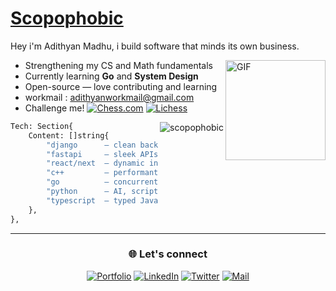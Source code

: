 
# [Scopophobic](https://scopophobic.vercel.app/)
Hey i'm Adithyan Madhu, i build software that minds its own business.

<img align="right" alt="GIF" height="160px" src="https://media.giphy.com/media/du3J3cXyzhj75IOgvA/giphy.gif" />


<!-- ## Computer Science Undergrad 👨🏽‍🎓

- 🧠 Strengthening my CS and Math fundamentals
- 🔭 Currently learning **Go** and **System Design**
- 📚 Fan of open-source — love contributing and learning
- 💪🏼 Goal: Learn and Explore.
- ♛ Challenge me! [Chess.com](https://www.chess.com/member/adithyanmadhu) [lichess.org](https://lichess.org/@/ScopoPhobic123)
- 🎧 music and coffee ☕️
<img align="right" src="https://komarev.com/ghpvc/?username=scopophobic&label=Profile%20views&color=0e75b6&style=flat" alt="scopophobic" />
-->

- Strengthening my CS and Math fundamentals
- Currently learning **Go** and **System Design**
- Open-source — love contributing and learning
- workmail : [adithyanworkmail@gmail.com](mailto:adithyanworkmail@gmail.com)
- Challenge me!  &#8203;[![Chess.com](https://img.shields.io/badge/Chess.com-000?style=flat&logo=chess&logoColor=white)](https://www.chess.com/member/adithyanmadhu)  &#8203;[![Lichess](https://img.shields.io/badge/Lichess-000?style=flat&logo=lichess&logoColor=white)](https://lichess.org/@/ScopoPhobic123)
<img align="right" src="https://komarev.com/ghpvc/?username=scopophobic&label=Profile%20views&color=0e75b6&style=flat" alt="scopophobic" /> 


```python
Tech: Section{
	Content: []string{
		"django      — clean backend lines",
		"fastapi     — sleek APIs and async",
		"react/next  — dynamic interfaces",
		"c++         — performant systems",
		"go          — concurrent, scalable services",
		"python      — AI, scripting, glue code",
		"typescript  — typed JavaScript, also i hate JS",
	},
},
```
<!--
```bash
alias focus='clear && code'
```

```text
code. coffee. walk. repeat.
```

```md
<details>
<summary>the subtle stuff</summary>
I like when interfaces are quiet.
</details>
```
-->
<!--
---

<img align="right" alt="GIF" height="170px" src="https://media.giphy.com/media/J5B1Y8QZnzXXbLQIBu/giphy.gif" />

### Music and Coffee ☮️.


[![spotify-github-profile](https://spotify-github-profile.vercel.app/api/view?uid=m8aengd6wj1uxakai3kt2ko5g&cover_image=true&theme=novatorem&bar_color=53b14f&bar_color_cover=false)](https://spotify-github-profile.vercel.app/api/view?uid=m8aengd6wj1uxakai3kt2ko5g&redirect=true)

<br>

-->
---

<div align="center">
  
### 🌐 Let's connect
[![Portfolio](https://img.shields.io/badge/-Portfolio-000?style=flat&logo=vercel&logoColor=white)](https://scopophobic.vercel.app)
[![LinkedIn](https://img.shields.io/badge/-LinkedIn-000?style=flat&logo=linkedin&logoColor=white)](https://www.linkedin.com/in/adithyanmadhu/)
[![Twitter](https://img.shields.io/badge/-Twitter-000?style=flat&logo=twitter&logoColor=white)](https://x.com/sc0pophobic)
[![Mail](https://img.shields.io/badge/-Email-000?style=flat&logo=gmail&logoColor=white)](mailto:adithyanworkmail@gmail.com)
<!--<a href="https://dev.to/scopophobic" target="_blank"><img src="https://img.shields.io/badge/DEV-%230A0A0A.svg?&style=flat-square&logo=DEV.to&logoColor=white" alt="DEV.to"></a>-->

</div>
<!--
### 🔧 Tech Stack

![Go](https://img.shields.io/badge/-Go-000?&logo=Go)
![Python](https://img.shields.io/badge/-Python-000?&logo=Python)
![TypeScript](https://img.shields.io/badge/-TypeScript-000?&logo=TypeScript)
![React](https://img.shields.io/badge/-React-000?&logo=React)
![Next.js](https://img.shields.io/badge/-Next.js-000?&logo=Next.js)
![Tailwind CSS](https://img.shields.io/badge/-TailwindCSS-000?&logo=TailwindCSS)
![Django](https://img.shields.io/badge/-Django-000?&logo=Django)
![PostgreSQL](https://img.shields.io/badge/-PostgreSQL-000?&logo=PostgreSQL)
![FastAPI](https://img.shields.io/badge/-FastAPI-000?&logo=FastAPI)
![OpenAI](https://img.shields.io/badge/-OpenAI-000?&logo=openai)
-->

<!---
<div align="center">

### GIthub Stats 📊

[![GitHub Streak](https://github-readme-streak-stats.herokuapp.com?user=scopophobic&theme=github-dark&hide_border=true)](https://git.io/streak-stats)
![scopophobic](https://github-readme-stats.vercel.app/api?username=scopophobic&show_icons=true&title_color=fff&icon_color=79ff97&text_color=9f9f9f&bg_color=0D1117&hide_border=true&custom_title=Scopophobic's_GitHub_Stats)

</div>

---
-->
                                                               
